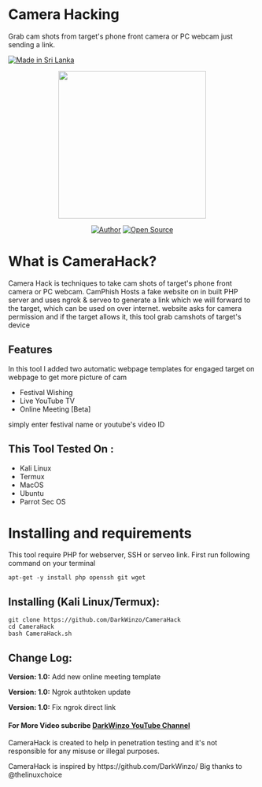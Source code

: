 # Camera Hacking
Grab cam shots from target's phone front camera or PC webcam just sending a link.

<p align="left">
<a href="#"><img title="Made in Sri Lanka" src="https://img.shields.io/badge/MADE%20IN-SRI LANKA-green?colorA=%23ff0000&colorB=%23017e40&style=for-the-badge"></a>
</p>
<p align="center">
<img src="https://github.com/DarkWinzo/CameraHack/blob/main/CameraHack.gif" width="300">
 
</p>
<p align="center">
<a href="https://github.com/DarkWinzo"><img title="Author" src="https://img.shields.io/badge/Author-Dark--Winzo-red.svg?style=for-the-badge&logo=github"></a>
<a href="#"><img title="Open Source" src="https://img.shields.io/badge/Open%20Source-%E2%9D%A4-green?style=for-the-badge"></a>
</p>

# What is CameraHack?
<p>Camera Hack is techniques to take cam shots of target's phone front camera or PC webcam. CamPhish Hosts a fake website on in built PHP server and uses ngrok & serveo to generate a link which we will forward to the target, which can be used on over internet. website asks for camera permission and if the target allows it, this tool grab camshots of target's device</p>

## Features
<p>In this tool I added two automatic webpage templates for engaged target on webpage to get more picture of cam</p>
<ul>
  <li>Festival Wishing</li>
  <li>Live YouTube TV</li>
   <li>Online Meeting [Beta]</li>
</ul>
<p>simply enter festival name or youtube's video ID</p>

## This Tool Tested On :
<ul>
  <li>Kali Linux</li>
  <li>Termux</li>
  <li>MacOS</li>
  <li>Ubuntu</li>
  <li>Parrot Sec OS</li>
</ul>

# Installing and requirements
<p>This tool require PHP for webserver, SSH or serveo link. First run following command on your terminal</p>

```
apt-get -y install php openssh git wget
```

## Installing (Kali Linux/Termux):

```
git clone https://github.com/DarkWinzo/CameraHack
cd CameraHack
bash CameraHack.sh
```

## Change Log:

<p><b>Version: 1.0:</b> Add new online meeting template</p>
<p><b>Version: 1.0:</b> Ngrok authtoken update</p>
<p><b>Version: 1.0:</b> Fix ngrok direct link</p>


#### For More Video subcribe <a href="http://youtube.com/DarkWinzo">DarkWinzo YouTube Channel</a>
<p>CameraHack is created to help in penetration testing and it's not responsible for any misuse or illegal purposes.</p>
<p>CameraHack is inspired by https://github.com/DarkWinzo/ Big thanks to @thelinuxchoice</p>
